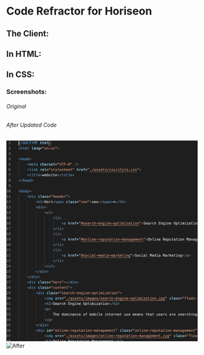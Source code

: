 # Code Refractor for Horiseon

## The Client:
 

## In HTML:


## In CSS:

### Screenshots:
###### Original

###### After Updated Code

![Before](Before-refractor-1.png "title-1") ![After](After-refractor.png"title-2")